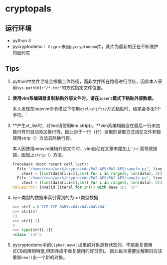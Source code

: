 # cryptopals

## 运行环境
* python 3
* pycryptodemo： `Crypto`来自`pycryptodemo`库，此库为最新的正在不断维护的密码库

## Tips
1. python中文件寻址会根据工作路径，而非文件所在路径进行寻址，因此本人采用`sys.path[0]+"/*.txt"`的方式指定文件位置。

2. **使用vim系编辑器复制粘贴外部文件时，请在`insert`模式下粘贴外部数据。**

   本人发现在neovim命令模式下使用`ctrl+shift+v`方式粘贴时，结尾会多出1个字符。`

3. **产生ct_list时，对line请使用line.strip()。**vim系编辑器会在最后一行未加换行符时自动添加换行符，因此对于一行（行）读取的读取方式请在文件积极使用strip（）方法去除换行符。

   本人因使用neovim编辑外部文件时，vim自动在文章末尾加上`’/n'`而导致报错，因加上`strip（）`方法。

   ```python	
   Traceback (most recent call last):
     File "/home/rean/work/crypto/xdu/PA2-AES/PA2-AES/sample.py", line 12, in <module>
       ctext = [(int(data[i:i+2],16)) for i in range(0, len(data), 2)]
     File "/home/rean/work/crypto/xdu/PA2-AES/PA2-AES/sample.py", line 12, in <listcomp>
       ctext = [(int(data[i:i+2],16)) for i in range(0, len(data), 2)]
   ValueError: invalid literal for int() with base 16: '\n'
   ```

4. `byte`类型的数据串索引得到的为`int`类型数据
    ```python
    >>> str1 = b'ICE ICE BABY\x04\x04\x04\x04'
    >>> str1[0]
    73
    >>> str1[-1]
    4
    >>> type(str1[-1])
    <class 'int'>
    ```

5. pycryptodemo中的`Cipher.new()`出来的对象是有状态的，不能重复使用(ECB的限制稍宽,但因养成不重复使用的好习惯)。
   因此每次需要加解密时应该重新`new()`出一个新的对象。
